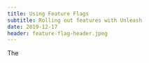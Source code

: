 ```yaml
---
title: Using Feature Flags
subtitle: Rolling out features with Unleash
date: 2019-12-17
header: feature-flag-header.jpeg
---
```


The 